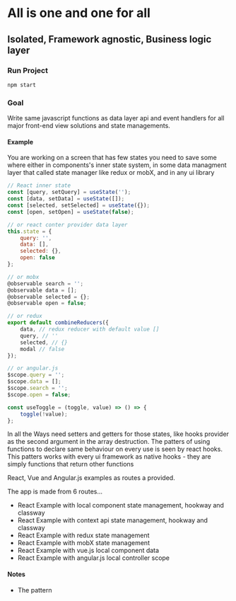# All is one and one for all
## Isolated, Framework agnostic, Business logic layer 

### Run Project
```
npm start
```

### Goal
Write same javascript functions as data layer api and event handlers for all major front-end view solutions and state managements.

#### Example

You are working on a screen that has few states you need to save some where either in components's inner state system, in some data managment layer that called state manager like redux or mobX, and in any ui library

```js
// React inner state
const [query, setQuery] = useState('');
const [data, setData] = useState([]);
const [selected, setSelected] = useState({});
const [open, setOpen] = useState(false);

// or react conter provider data layer
this.state = {
    query: '',
    data: [],
    selected: {},
    open: false
};

// or mobx 
@observable search = '';
@observable data = [];
@observable selected = {};
@observable open = false;

// or redux
export default combineReducers({
    data, // redux reducer with default value []
    query, // ''
    selected, // {}
    modal // false
});

// or angular.js 
$scope.query = '';
$scope.data = [];
$scope.search = '';
$scope.open = false;

```

```js
const useToggle = (toggle, value) => () => {
    toggle(!value);
};
```

In all the Ways need setters and getters for those states, like hooks provider as the second argument in the array destruction.
The patters of using functions to declare same behaviour on every use is seen by react hooks.
This patters works with every ui framework as native hooks - they are simply functions that return other functions

React, Vue and Angular.js examples as routes a provided.

The app is made from 6 routes...
 - React Example with local component state management, hookway and classway
 - React Example with context api state management, hookway and classway
 - React Example with redux state management
 - React Example with mobX state management
 - React Example with vue.js local component data
 - React Example with angular.js local controller scope

#### Notes
- The pattern 
